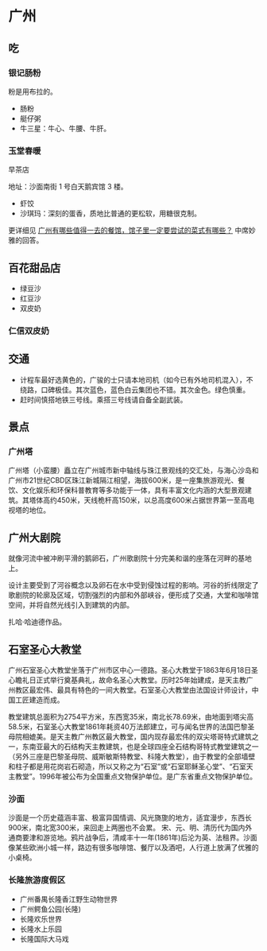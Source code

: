 # 广州
## 吃
### 银记肠粉
粉是用布拉的。

* 肠粉
* 艇仔粥
* 牛三星：牛心、牛腰、牛肝。

### 玉堂春暖
早茶店

地址：沙面南街 1 号白天鹅宾馆 3 楼。

* 虾饺
* 沙琪玛：深刻的蛋香，质地比普通的更松软，用糖很克制。

更详细见 [广州有哪些值得一去的餐馆，馆子里一定要尝试的菜式有哪些？](https://www.zhihu.com/question/47426417) 中席妙雅的回答。

## 百花甜品店
* 绿豆沙
* 红豆沙
* 双皮奶

### 仁信双皮奶


## 交通
* 计程车最好选黄色的，广骏的士只请本地司机（如今已有外地司机混入），不绕路，口碑极佳。其次蓝色，蓝色白云集团也不错。其次金色。绿色慎重。
* 赶时间慎搭地铁三号线。乘搭三号线请自备全副武装。

## 景点
### 广州塔
广州塔（小蛮腰）矗立在广州城市新中轴线与珠江景观线的交汇处，与海心沙岛和广州市21世纪CBD区珠江新城隔江相望，海拔600米，是一座集旅游观光、餐饮、文化娱乐和环保科普教育等多功能于一体，具有丰富文化内涵的大型景观建筑。其塔体高约450米，天线桅杆高150米，以总高度600米占据世界第一至高电视塔的地位。 

## 广州大剧院
就像河流中被冲刷平滑的鹅卵石，广州歌剧院十分完美和谐的座落在河畔的基地上。

设计主要受到了河谷概念以及卵石在水中受到侵蚀过程的影响。河谷的折线限定了歌剧院的轮廓及区域，切割强烈的内部和外部峡谷，便形成了交通，大堂和咖啡馆空间，并将自然光线引入到建筑的内部。

扎哈·哈迪德作品。

## 石室圣心大教堂
广州石室圣心大教堂坐落于广州市区中心一德路。圣心大教堂于1863年6月18日圣心瞻礼日正式举行奠基典礼，故命名圣心大教堂。历时25年始建成，是天主教广州教区最宏伟、最具有特色的一间大教堂。石室圣心大教堂由法国设计师设计，中国工匠建造而成。

教堂建筑总面积为2754平方米，东西宽35米，南北长78.69米，由地面到塔尖高58.5米，石室圣心大教堂1861年耗资40万法郎建立，可与闻名世界的法国巴黎圣母院相媲美。是天主教广州教区最大教堂，国内现存最宏伟的双尖塔哥特式建筑之一，东南亚最大的石结构天主教建筑，也是全球四座全石结构哥特式教堂建筑之一（另外三座是巴黎圣母院、威斯敏斯特教堂、科隆大教堂），由于教堂的全部墙壁和柱子都是用花岗岩石砌造，所以又称之为“石室”或“石室耶稣圣心堂”、“石室天主教堂”。1996年被公布为全国重点文物保护单位。是广东省重点文物保护单位。

### 沙面
沙面是一个历史蕴涵丰富、极富异国情调、风光旖旎的地方，适宜漫步，东西长900米，南北宽300米，来回走上两圈也不会累。 宋、元、明、清历代为国内外通商要津和游览地。鸦片战争后，清咸丰十一年(1861年)后沦为英、法租界。沙面像某些欧洲小城一样，路边有很多咖啡馆、餐厅以及酒吧，人行道上放满了优雅的小桌椅。

### 长隆旅游度假区
* 广州番禺长隆香江野生动物世界
* 广州鳄鱼公园(长隆) 
* 长隆欢乐世界
* 长隆水上乐园
* 长隆国际大马戏